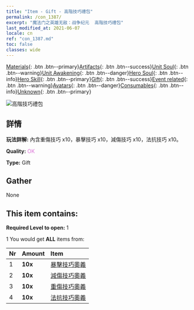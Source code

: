 ```yaml
---
title: "Item - Gift - 高階技巧禮包"
permalink: /con_1387/
excerpt: "魔法门之英雄无敌：战争纪元  高階技巧禮包"
last_modified_at: 2021-06-07
locale: cn
ref: "con_1387.md"
toc: false
classes: wide
---
```

 [Materials](/ItemsCN/){: .btn .btn--primary}[Artifacts](/ItemsCN/Artifacts/){: .btn .btn--success}[Unit Soul](/ItemsCN/UnitSoul/){: .btn .btn--warning}[Unit Awakening](/ItemsCN/UnitAwakening/){: .btn .btn--danger}[Hero Soul](/ItemsCN/HeroSoul/){: .btn .btn--info}[Hero Skill](/ItemsCN/HeroSkill/){: .btn .btn--primary}[Gift](/ItemsCN/Gift/){: .btn .btn--success}[Event related](/ItemsCN/Events/){: .btn .btn--warning}[Avatars](/ItemsCN/Avatars/){: .btn .btn--danger}[Consumables](/ItemsCN/Consumables/){: .btn .btn--info}[Unknown](/ItemsCN/Unknown/){: .btn .btn--primary}

 ![高階技巧禮包](/images/t/i_905001.png)

## 詳情
 **玩法詳解:** 內含重傷技巧 x10，暴擊技巧 x10，減傷技巧 x10，法抗技巧 x10。

 **Quality:** <span style="color: #DA70D6">OK</span>

 **Type:** Gift

## Gather

  None

## This item contains:

 **Required Level to open:** 1

 1 You would get **ALL** items  from:

  | Nr | Amount |     Item    |
  |:---|:-------|:------------|
  | 1 |  **10x** | [暴擊技巧奧義](/cn/Items/con_1115/) |  | 
  | 2 |  **10x** | [減傷技巧奧義](/cn/Items/con_1116/) |  | 
  | 3 |  **10x** | [重傷技巧奧義](/cn/Items/con_1117/) |  | 
  | 4 |  **10x** | [法抗技巧奧義](/cn/Items/con_1118/) |  | 
